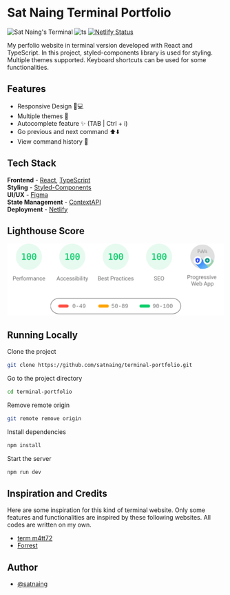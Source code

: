 # Sat Naing Terminal Portfolio

![Sat Naing's Terminal](https://user-images.githubusercontent.com/53733092/172165697-a69d61dd-98f5-4237-910c-5915b5b8952b.png)
![ts](https://badgen.net/badge/Built%20With/TypeScript/blue) [![Netlify Status](https://api.netlify.com/api/v1/badges/81fdb91d-c06f-46c2-b18d-dfc6f090f281/deploy-status)](https://app.netlify.com/sites/terminal-sn/deploys)

My perfolio website in terminal version developed with React and TypeScript. In this project, styled-components library is used for styling. Multiple themes supported. Keyboard shortcuts can be used for some functionalities.

## Features

- Responsive Design 📱💻
- Multiple themes 🎨
- Autocomplete feature ✨ (TAB | Ctrl + i)
- Go previous and next command ⬆️⬇️
- View command history 📖

## Tech Stack

**Frontend** - [React](https://reactjs.org/), [TypeScript](https://www.typescriptlang.org/)  
**Styling** - [Styled-Components](https://styled-components.com/)  
**UI/UX** - [Figma](https://figma.com/)  
**State Management** - [ContextAPI](https://reactjs.org/docs/context.html)  
**Deployment** - [Netlify](https://app.netlify.com/)

## Lighthouse Score

<p align="center">
<img width="710" alt="Sat Naing Terminal Lighthouse Score" src="public/lighthouse-result.svg">
<!-- <img width="710" alt="Sat Naing Terminal Lighthouse Score" src="https://user-images.githubusercontent.com/53733092/172168920-d05dd889-802e-48f3-8266-75e0357f561e.png"> -->
</p>

## Running Locally

Clone the project

```bash
git clone https://github.com/satnaing/terminal-portfolio.git
```

Go to the project directory

```bash
cd terminal-portfolio
```

Remove remote origin

```bash
git remote remove origin
```

Install dependencies

```bash
npm install
```

Start the server

```bash
npm run dev
```

## Inspiration and Credits

Here are some inspiration for this kind of terminal website. Only some features and functionalities are inspired by these following websites. All codes are written on my own.

- [term m4tt72](https://term.m4tt72.com/)
- [Forrest](https://fkcodes.com/)

## Author

- [@satnaing](https://satnaing.dev)
